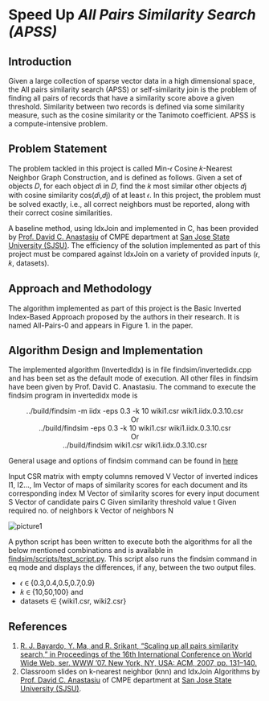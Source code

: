 # Speed Up <i>All Pairs Similarity Search (APSS)</i>

## Introduction

 Given a large collection of sparse vector data in a high dimensional space, the All pairs similarity search (APSS) or self-similarity join is the problem of finding all pairs of records that have a similarity score above a given threshold. Similarity between two records is defined via some similarity measure, such as the cosine similarity or the Tanimoto coefficient. APSS is a compute-intensive problem. 

## Problem Statement

The problem tackled in this project is called Min-𝜖 Cosine 𝑘-Nearest Neighbor Graph Construction, and is defined as follows.
Given a set of objects 𝐷, for each object 𝑑i in 𝐷, find the 𝑘 most similar other objects 𝑑j with cosine similarity cos(𝑑i,𝑑j) of at least 𝜖. In this project, the problem must be solved exactly, i.e., all correct neighbors must be reported, along with their correct cosine similarities.

A baseline method, using IdxJoin and implemented in C, has been provided by [Prof. David C. Anastasiu](http://davidanastasiu.net/) of CMPE department at [San Jose State University (SJSU)](http://www.sjsu.edu/). The efficiency of  the solution implemented as part of this project must be compared against IdxJoin on a variety of provided inputs (𝜖, 𝑘, datasets).

## Approach and Methodology

The algorithm implemented as part of this project is the Basic Inverted Index-Based Approach  proposed by the authors in their research.  It is named All-Pairs-0 and appears in Figure 1. in the paper.

## Algorithm Design and Implementation

The implemented algorithm (InvertedIdx) is in file findsim/invertedidx.cpp and has been set as the default mode of execution. All other files in findsim have been given by Prof. David C. Anastasiu. The command to execute the findsim program in invertedidx mode is

  <p align="center">../build/findsim -m iidx -eps 0.3 -k 10 wiki1.csr wiki1.iidx.0.3.10.csr <br>Or<br>../build/findsim -eps 0.3 -k 10 wiki1.csr wiki1.iidx.0.3.10.csr <br>Or<br>../build/findsim wiki1.csr wiki1.iidx.0.3.10.csr

General usage and options of findsim command can be found in [here](https://github.com/sowmyagowri/Speed-up-APSS/blob/master/findsim/README)

Input CSR matrix with empty columns removed V
Vector of inverted indices I1, I2…, Im 
Vector of maps of similarity scores for each document and its corresponding index M
Vector of similarity scores for every input document S
Vector of candidate pairs C
Given similarity threshold value t
Given required no. of neighbors k
Vector of neighbors N

![picture1](https://user-images.githubusercontent.com/25673997/33811183-68ee3f9c-ddc4-11e7-9394-30ed74557416.png)

A python script has been written to execute both the algorithms for all the below mentioned combinations and is available in [findsim/scripts/test_script.py](https://github.com/sowmyagowri/Speed-up-APSS/blob/master/findsim/script/test_script.py). This script also runs the findsim command in eq mode and displays the differences, if any, between the two output files.

* 𝜖 ∈ {0.3,0.4,0.5,0.7,0.9}
* 𝑘 ∈ {10,50,100} and 
* datasets ∈ {wiki1.csr, wiki2.csr}

## References

1.	[R. J. Bayardo, Y. Ma, and R. Srikant, “Scaling up all pairs similarity search,” in Proceedings of the 16th International Conference     on World Wide Web, ser. WWW ’07. New York, NY, USA: ACM, 2007, pp. 131–140.](https://static.googleusercontent.com/media/research.google.com/en//pubs/archive/32781.pdf)
2.	Classroom slides on k-nearest neighbor (knn) and IdxJoin Algorithms by [Prof. David C. Anastasiu](http://davidanastasiu.net/) of CMPE department at [San Jose State University (SJSU)](http://www.sjsu.edu/).
